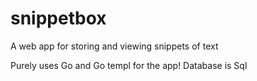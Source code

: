 # snippetbox
A web app for storing and viewing snippets of text

Purely uses Go and Go templ for the app!
Database is Sql
